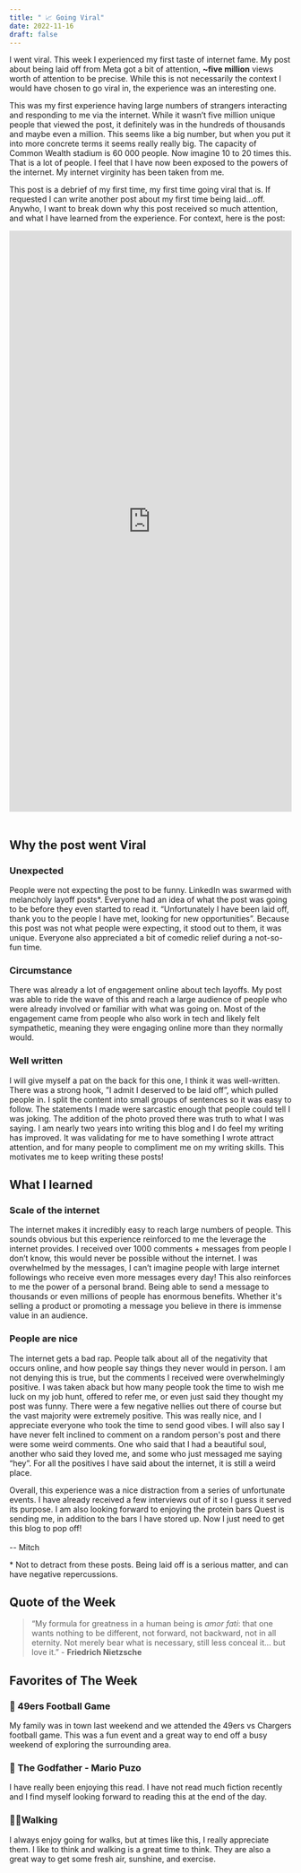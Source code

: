 ```yaml
---
title: " 📈 Going Viral"
date: 2022-11-16
draft: false
---
```


I went viral. This week I experienced my first taste of internet fame. My post about being laid off from Meta got a bit of attention, **~five million** views worth of attention to be precise. While this is not necessarily the context I would have chosen to go viral in, the experience was an interesting one.

This was my first experience having large numbers of strangers interacting and responding to me via the internet. While it wasn’t five million unique people that viewed the post, it definitely was in the hundreds of thousands and maybe even a million. This seems like a big number, but when you put it into more concrete terms it seems really really big. The capacity of Common Wealth stadium is 60 000 people. Now imagine 10 to 20 times this. That is a lot of people. I feel that I have now been exposed to the powers of the internet. My internet virginity has been taken from me.

This post is a debrief of my first time, my first time going viral that is. If requested I can write another post about my first time being laid…off. Anywho, I want to break down why this post received so much attention, and what I have learned from the experience. For context, here is the post:

<iframe src="https://www.linkedin.com/embed/feed/update/urn:li:share:6996205115015651328" height="1037" width="504" frameborder="0" allowfullscreen="" title="Embedded post" ></iframe>
<br/><br/>

## Why the post went Viral

### Unexpected

People were not expecting the post to be funny. LinkedIn was swarmed with melancholy layoff posts\*. Everyone had an idea of what the post was going to be before they even started to read it. “Unfortunately I have been laid off, thank you to the people I have met, looking for new opportunities”. Because this post was not what people were expecting, it stood out to them, it was unique. Everyone also appreciated a bit of comedic relief during a not-so-fun time.

### Circumstance

There was already a lot of engagement online about tech layoffs. My post was able to ride the wave of this and reach a large audience of people who were already involved or familiar with what was going on. Most of the engagement came from people who also work in tech and likely felt sympathetic, meaning they were engaging online more than they normally would.

### Well written

I will give myself a pat on the back for this one, I think it was well-written. There was a strong hook, ”I admit I deserved to be laid off”, which pulled people in. I split the content into small groups of sentences so it was easy to follow. The statements I made were sarcastic enough that people could tell I was joking. The addition of the photo proved there was truth to what I was saying. I am nearly two years into writing this blog and I do feel my writing has improved. It was validating for me to have something I wrote attract attention, and for many people to compliment me on my writing skills. This motivates me to keep writing these posts!

## What I learned

### Scale of the internet

The internet makes it incredibly easy to reach large numbers of people. This sounds obvious but this experience reinforced to me the leverage the internet provides. I received over 1000 comments + messages from people I don’t know, this would never be possible without the internet. I was overwhelmed by the messages, I can’t imagine people with large internet followings who receive even more messages every day! This also reinforces to me the power of a personal brand. Being able to send a message to thousands or even millions of people has enormous benefits. Whether it's selling a product or promoting a message you believe in there is immense value in an audience.

### People are nice

The internet gets a bad rap. People talk about all of the negativity that occurs online, and how people say things they never would in person. I am not denying this is true, but the comments I received were overwhelmingly positive. I was taken aback but how many people took the time to wish me luck on my job hunt, offered to refer me, or even just said they thought my post was funny. There were a few negative nellies out there of course but the vast majority were extremely positive. This was really nice, and I appreciate everyone who took the time to send good vibes. I will also say I have never felt inclined to comment on a random person's post and there were some weird comments. One who said that I had a beautiful soul, another who said they loved me, and some who just messaged me saying “hey”. For all the positives I have said about the internet, it is still a weird place.

Overall, this experience was a nice distraction from a series of unfortunate events. I have already received a few interviews out of it so I guess it served its purpose. I am also looking forward to enjoying the protein bars Quest is sending me, in addition to the bars I have stored up. Now I just need to get this blog to pop off!
<br/><br/>
-- Mitch

\* Not to detract from these posts. Being laid off is a serious matter, and can have negative repercussions.

## Quote of the Week

> “My formula for greatness in a human being is *amor fati*: that one wants nothing to be different, not forward, not backward, not in all eternity. Not merely bear what is necessary, still less conceal it… but love it.” - **Friedrich Nietzsche**

## Favorites of The Week

### 🏈 49ers Football Game

My family was in town last weekend and we attended the 49ers vs Chargers football game. This was a fun event and a great way to end off a busy weekend of exploring the surrounding area.

### 📔 The Godfather - Mario Puzo

I have really been enjoying this read. I have not read much fiction recently and I find myself looking forward to reading this at the end of the day.

### 🚶‍♂️Walking

I always enjoy going for walks, but at times like this, I really appreciate them. I like to think and walking is a great time to think. They are also a great way to get some fresh air, sunshine, and exercise.
